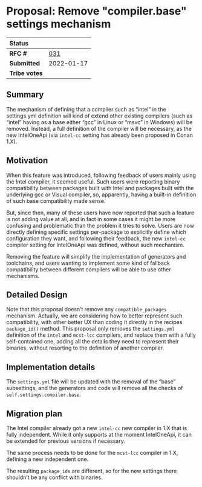 # Proposal: Remove "compiler.base" settings mechanism


| **Status**        |                                                   |
|:------------------|:--------------------------------------------------|
| **RFC #**         | [031](https://github.com/conan-io/tribe/pull/31)  |
| **Submitted**     | 2022-01-17                                        |
| **Tribe votes**   |                                                   |


## Summary

The mechanism of defining that a compiler such as “intel” in the settings.yml definition will kind of extend other existing compilers (such as “intel” having as a base either “gcc” in Linux or “msvc” in Windows) will be removed. Instead, a full definition of the compiler will be necessary, as the new IntelOneApi (via ``intel-cc`` setting has already been proposed in Conan 1.X).


## Motivation

When this feature was introduced, following feedback of users mainly using the Intel compiler, it seemed useful. Such users were reporting binary compatibility between packages built with Intel and packages built with the underlying gcc or Visual compiler, so, apparently, having a built-in definition of such base compatibility made sense.

But, since then, many of these users have now reported that such a feature is not adding value at all, and in fact in some cases it might be more confusing and problematic than the problem it tries to solve. Users are now directly defining specific settings per-package to explicitly define which configuration they want, and following their feedback, the new ``intel-cc`` compiler setting for IntelOneApi was defined, without such mechanism.

Removing the feature will simplify the implementation of generators and toolchains, and users wanting to implement some kind of fallback compatibility between different compilers will be able to use other mechanisms.


## Detailed Design

Note that this proposal doesn’t remove any ``compatible_packages`` mechanism. Actually, we are considering how to better represent such compatibility, with other better UX than coding it directly in the recipes ``package_id()`` method. This proposal only removes the ``settings.yml`` definition of the ``intel`` and ``mcst-lcc`` compilers, and replace them with a fully self-contained one, adding all the details they need to represent their binaries, without resorting to the definition of another compiler.


## Implementation details

The ``settings.yml`` file will be updated with the removal of the “base” subsettings, and the generators and code will remove all the checks of ``self.settings.compiler.base``.


## Migration plan

The Intel compiler already got a new ``intel-cc`` new compiler in 1.X that is fully independent. While it only supports at the moment IntelOneApi, it can be extended for previous versions if necessary.

The same process needs to be done for the ``mcst-lcc`` compiler in 1.X, defining a new independent one.

The resulting ``package_ids`` are different, so for the new settings there shouldn’t be any conflict with binaries.
